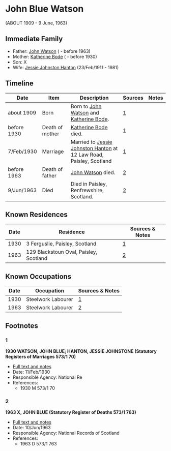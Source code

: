 ﻿---
layout: person
subject_key: i31857508
permalink: /people/i31857508
---

# John Blue Watson
(ABOUT 1909 - 9 June, 1963)

## Immediate Family

* Father: [John Watson](./@40547424@-john-watson-b-d1963.md) ( - before 1963)
* Mother: [Katherine Bode](./@8567159@-katherine-bode-b-d1930.md) ( - before 1930)
* Son: X
* Wife: [Jessie Johnston Hanton](./@56011610@-jessie-johnston-hanton-b1911-2-23-d1981.md) (23/Feb/1911 - 1981)

## Timeline

Date | Item | Description | Sources | Notes
---|---|---|---|---
about 1909 | Born | Born to [John Watson](./@40547424@-john-watson-b-d1963.md) and [Katherine Bode](./@8567159@-katherine-bode-b-d1930.md). | [1](#1) | 
before 1930 | Death of mother | [Katherine Bode](./@8567159@-katherine-bode-b-d1930.md) died. | [1](#1) | 
7/Feb/1930 | Marriage | Married to [Jessie Johnston Hanton](./@56011610@-jessie-johnston-hanton-b1911-2-23-d1981.md) at 12 Law Road, Paisley, Scotland | [1](#1) | 
before 1963 | Death of father | [John Watson](./@40547424@-john-watson-b-d1963.md) died. | [2](#2) | 
9/Jun/1963 | Died | Died in Paisley, Renfrewshire, Scotland. | [2](#2) | 

## Known Residences

Date | Residence | Sources & Notes
---|---|---
1930 | 3 Ferguslie, Paisley, Scotland | [1](#1)
1963 | 129 Blackstoun Oval, Paisley, Scotland | [2](#2)

## Known Occupations

Date | Occupation | Sources & Notes
---|---|---
1930 | Steelwork Labourer | [1](#1)
1963 | Steelwork Labourer | [2](#2)

## Footnotes

### 1

**1930 WATSON, JOHN BLUE; HANTON, JESSIE JOHNSTONE (Statutory Registers of Marriages 573/1 70)**

* [Full text and notes](../sources/@48792801@-1930-watson,-john-blue;-hanton,-jessie-johnstone-statutory-registers-of-marriages-573-1-70-.md)
* Date: 11/Feb/1930
* Responsible Agency: National Re
* References: 
  * 1930 M 573/1 70

### 2

**1963 X, JOHN BLUE (Statutory Register of Deaths 573/1 763)**

* [Full text and notes](../sources/@71011903@-1963-watson,-john-blue-statutory-register-of-deaths-573-1-763-.md)
* Date: 10/Jun/1963
* Responsible Agency: National Records of Scotland
* References: 
  * 1963 D 573/1 763

